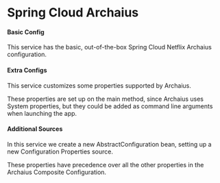 # Spring Cloud Archaius

#### Basic Config
This service has the basic, out-of-the-box Spring Cloud Netflix Archaius configuration.

#### Extra Configs
This service customizes some properties supported by Archaius.

These properties are set up on the main method, since Archaius uses System properties, but they could be added as command line arguments when launching the app.

#### Additional Sources
In this service we create a new AbstractConfiguration bean, setting up a new Configuration Properties source.

These properties have precedence over all the other properties in the Archaius Composite Configuration.

